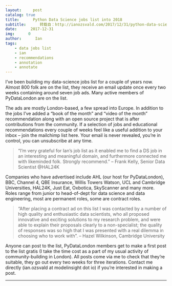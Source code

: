 ```yaml
---
layout:     post
catalog: true
title:      Python Data Science jobs list into 2018
subtitle:      转载自：http://ianozsvald.com/2017/12/31/python-data-science-jobs-list-into-2018/
date:      2017-12-31
img:      0
author:      Ian
tags:
    - data jobs list
    - ian
    - recommendations
    - annotation
    - annotate
---
```


I’ve been building my data-science jobs list for a couple of years now. Almost 800 folk are on the list, they receive an email update once every two weeks containing around seven job ads. Many active members of PyDataLondon are on the list.

The ads are mostly London-based, a few spread into Europe. In addition to the jobs I’ve added a “book of the month” and “video of the month” recommendation along with an open source project that is after contributions from the community. If a selection of jobs and educational recommendations every couple of weeks feel like a useful addition to your inbox – join the mailchimp list here. Your email is never revealed, you’re in control, you can unsubscribe at any time.

> “I’m very grateful for Ian’s job list as it enabled me to find a DS job in an interesting and meaningful domain, and furthermore connected me with likeminded folk. Strongly recommend.” – Frank Kelly, Senior Data Scientist @HAL24K

Companies who have advertised include AHL (our host for PyDataLondon), BBC, Channel 4, QBE Insurance, Willis Towers Watson, UCL and Cambridge Universities, HAL24K, Just Eat, Oxbotica, SkyScanner and many more. Roles range from junior to head-of-dept for data science and data engineering, most are permanent roles, some are contract roles.

> “After placing a contract ad on this list I was contacted by a number of high quality and enthusiastic data scientists, who all proposed innovative and exciting solutions to my research problem, and were able to explain their proposals clearly to a non-specialist; the quality of responses was so high that I was presented with a real dilemma in choosing who to work with”. – Hazel Wilkinson, Cambridge University

Anyone can post to the list, PyDataLondon members get to make a first post to the list gratis (I take the time cost as a part of my usual activity of community-building in London). All posts come via me to check that they’re suitable, they go out every two weeks for three iterations. Contact me directly (ian.ozsvald at modelinsight dot io) if you’re interested in making a post.

---
